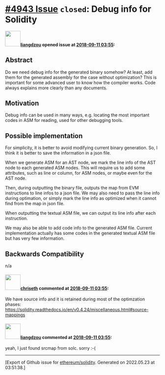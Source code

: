 # [\#4943 Issue](https://github.com/ethereum/solidity/issues/4943) `closed`: Debug info for Solidity

#### <img src="https://avatars.githubusercontent.com/u/1409883?u=1f49863b1110007dee59da22e445c97f4cb93ffc&v=4" width="50">[liangdzou](https://github.com/liangdzou) opened issue at [2018-09-11 03:55](https://github.com/ethereum/solidity/issues/4943):

## Abstract

Do we need debug info for the generated binary somehow? At least, add them for the generated assembly for the case without optimization? This is important for some advanced user to know how the compiler works. Code always explains more clearly than any documents.

## Motivation

Debug info can be used in many ways, e.g. locating the most important codes in ASM for reading, used for other debugging tools.

## Possible implementation

For simplicity, it is better to avoid modifying current binary generation. So, I think it is better to save the information in a json file.

When we generate ASM for an AST node, we mark the line info of the AST node to each generated ASM nodes. This will require us to add some attributes, such as line or column, for ASM nodes, or maybe even for the AST node.

Then, during outputting the binary file, outputs the map from EVM instructions to line infos to a json file. We may also need to pass the line info during optimation, or simply mark the line info as optimized when it cannot find from the map in json file.

When outputting the textual ASM file, we can output its line info after each instruction.

We may also be able to add code info to the generated ASM file. Current implementation actually has some codes in the generated textual ASM file but has very few information.

## Backwards Compatibility

n/a


#### <img src="https://avatars.githubusercontent.com/u/9073706?v=4" width="50">[chriseth](https://github.com/chriseth) commented at [2018-09-11 03:55](https://github.com/ethereum/solidity/issues/4943#issuecomment-420174015):

We have source info and it is retained during most of the optimzation phases: https://solidity.readthedocs.io/en/v0.4.24/miscellaneous.html#source-mappings

#### <img src="https://avatars.githubusercontent.com/u/1409883?u=1f49863b1110007dee59da22e445c97f4cb93ffc&v=4" width="50">[liangdzou](https://github.com/liangdzou) commented at [2018-09-11 03:55](https://github.com/ethereum/solidity/issues/4943#issuecomment-420195509):

yeah, I just found srcmap from solc. sorry :-(


-------------------------------------------------------------------------------



[Export of Github issue for [ethereum/solidity](https://github.com/ethereum/solidity). Generated on 2022.05.23 at 03:51:38.]
